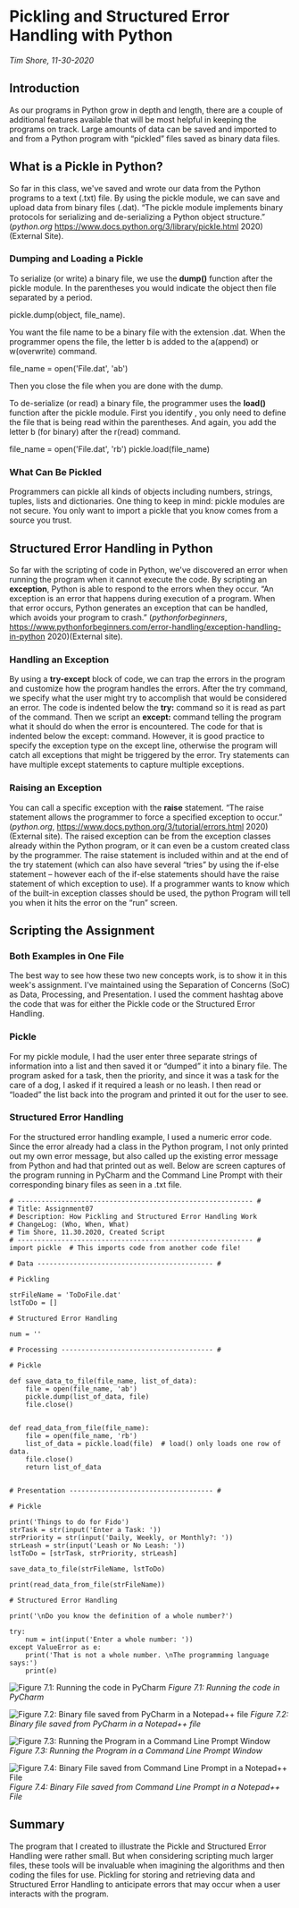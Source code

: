 # Pickling and Structured Error Handling with Python
*Tim Shore, 11-30-2020*

## Introduction
As our programs in Python grow in depth and length, there are a couple of additional features available that will be most helpful in keeping the programs on track.  Large amounts of data can be saved and imported to and from a Python program with “pickled” files saved as binary data files.

## What is a Pickle in Python?
So far in this class, we've saved and wrote our data from the Python programs to a text (.txt) file.  By using the pickle module, we can save and upload data from binary files (.dat).  “The pickle module implements binary protocols for serializing and de-serializing a Python object structure.” (*python.org* https://www.docs.python.org/3/library/pickle.html 2020)(External Site).

### Dumping and Loading a Pickle
To serialize (or write) a binary file, we use the **dump()** function after the pickle module.  In the parentheses you would indicate the object then file separated by a period.

pickle.dump(object, file_name).

You want the file name to be a binary file with the extension .dat.  When the programmer opens the file, the letter b is added to the a(append) or w(overwrite) command.

file_name = open('File.dat', 'ab')

Then you close the file when you are done with the dump.

To de-serialize (or read) a binary file, the programmer uses the **load()** function after the pickle module.  First you identify , you only need to define the file that is being read within the parentheses.  And again, you add the letter b (for binary) after the r(read) command.

file_name = open('File.dat', 'rb')
pickle.load(file_name)

### What Can Be Pickled
Programmers can pickle all kinds of objects including numbers, strings, tuples, lists and dictionaries.  One thing to keep in mind:  pickle modules are not secure.  You only want to import a pickle that you know comes from a source you trust.

## Structured Error Handling in Python
So far with the scripting of code in Python, we've discovered an error when running the program when it cannot execute the code.  By scripting an **exception**, Python is able to respond to the errors when they occur.  “An exception is an error that happens during execution of a program.  When that error occurs, Python generates an exception that can be handled, which avoids your program to crash.”  (*pythonforbeginners*, https://www.pythonforbeginners.com/error-handling/exception-handling-in-python 2020)(External site).

### Handling an Exception
By using a **try-except** block of code, we can trap the errors in the program and customize how the program handles the errors.  After the try command, we specify what the user might try to accomplish that would be considered an error.  The code is indented below the **try:** command so it is read as part of the command.  Then we script an **except:** command telling the program what it should do when the error is encountered.  The code for that is indented below the except: command.  However, it is good practice to specify the exception type on the except line, otherwise the program will catch all exceptions that might be triggered by the error.  Try statements can have multiple except statements to capture multiple exceptions.

### Raising an Exception
You can call a specific exception with the **raise** statement.  “The raise statement allows the programmer to force a specified exception to occur.” (*python.org*, https://www.docs.python.org/3/tutorial/errors.html 2020)(External site).  The raised exception can be from the exception classes already within the Python program, or it can even be a custom created class by the programmer.  The raise statement is included within and at the end of the try statement (which can also have several “tries” by using the if-else statement – however each of the if-else statements should have the raise statement of which exception to use).  If a programmer wants to know which of the built-in exception classes should be used, the python Program will tell you when it hits the error on the “run” screen.

## Scripting the Assignment

### Both Examples in One File
The best way to see how these two new concepts work, is to show it in this week's assignment.  I've maintained using the Separation of Concerns (SoC) as Data, Processing, and Presentation.  I used the comment hashtag above the code that was for either the Pickle code or the Structured Error Handling.

### Pickle
For my pickle module, I had the user enter three separate strings of information into a list and then saved it or “dumped” it into a binary file.  The program asked for a task, then the priority, and since it was a task for the care of a dog, I asked if it required a leash or no leash.  I then read or “loaded” the list back into the program and printed it out for the user to see.

### Structured Error Handling
For the structured error handling example, I used a numeric error code.  Since the error already had a class in the Python program, I not only printed out my own error message, but also called up the existing error message from Python and had that printed out as well.  Below are screen captures of the program running in PyCharm and the Command Line Prompt with their corresponding binary files as seen in a .txt file.

```
# ----------------------------------------------------------- #
# Title: Assignment07
# Description: How Pickling and Structured Error Handling Work
# ChangeLog: (Who, When, What)
# Tim Shore, 11.30.2020, Created Script
# ----------------------------------------------------------- #
import pickle  # This imports code from another code file!

# Data -------------------------------------------- #

# Pickling

strFileName = 'ToDoFile.dat'
lstToDo = []

# Structured Error Handling

num = ''

# Processing -------------------------------------- #

# Pickle

def save_data_to_file(file_name, list_of_data):
    file = open(file_name, 'ab')
    pickle.dump(list_of_data, file)
    file.close()


def read_data_from_file(file_name):
    file = open(file_name, 'rb')
    list_of_data = pickle.load(file)  # load() only loads one row of data.
    file.close()
    return list_of_data


# Presentation ------------------------------------ #

# Pickle

print('Things to do for Fido')
strTask = str(input('Enter a Task: '))
strPriority = str(input('Daily, Weekly, or Monthly?: '))
strLeash = str(input('Leash or No Leash: '))
lstToDo = [strTask, strPriority, strLeash]

save_data_to_file(strFileName, lstToDo)

print(read_data_from_file(strFileName))

# Structured Error Handling

print('\nDo you know the definition of a whole number?')

try:
    num = int(input('Enter a whole number: '))
except ValueError as e:
    print('That is not a whole number. \nThe programming language says:')
    print(e)
```

![Figure 7.1:  Running the code in PyCharm](https://github.com/timothyshore/ITFnd100-Mod07/blob/main/docs/PyCharmRun.png "Figure 7.1:  Running the code in PyCharm")
*Figure 7.1:  Running the code in PyCharm*

![Figure 7.2:  Binary file saved from PyCharm in a Notepad++ file](https://github.com/timothyshore/ITFnd100-Mod07/blob/main/docs/PyCharmBinaryFile.png "Figure 7.2:  Binary file saved from PyCharm in a Notepad++ file")
*Figure 7.2:  Binary file saved from PyCharm in a Notepad++ file*

![Figure 7.3:  Running the Program in a Command Line Prompt Window](https://github.com/timothyshore/ITFnd100-Mod07/blob/main/docs/CommandRun.png "Figure 7.3: Running the Program in a Command Line Prompt Window")
*Figure 7.3:  Running the Program in a Command Line Prompt Window*

![Figure 7.4:  Binary File saved from Command Line Prompt in a Notepad++ File](https://github.com/timothyshore/ITFnd100-Mod07/blob/main/docs/CommandBinaryFile.png "Figure 7.4:  Binary File saved from Command Line Prompt in a Notepad++ File")
*Figure 7.4:  Binary File saved from Command Line Prompt in a Notepad++ File*

## Summary
The program that I created to illustrate the Pickle and Structured Error Handling were rather small.  But when considering scripting much larger files, these tools will be invaluable when imagining the algorithms and then coding the files for use.  Pickling for storing and retrieving data and Structured Error Handling to anticipate errors that may occur when a user interacts with the program.


